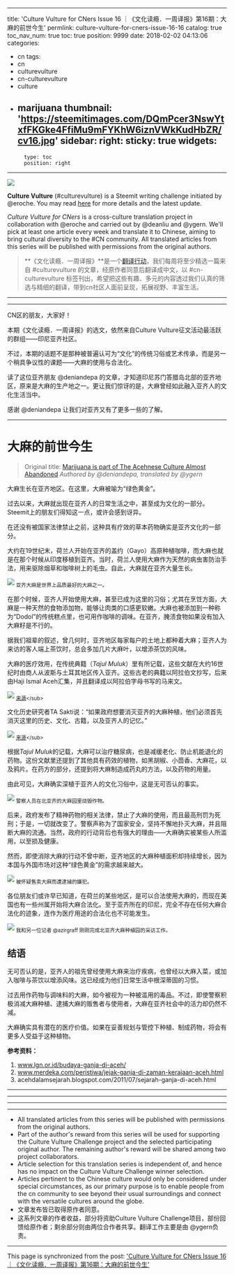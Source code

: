 
---
title: 'Culture Vulture for CNers Issue 16 ｜《文化读瘾．一周译报》第16期：大麻的前世今生'
permlink: culture-vulture-for-cners-issue-16-16
catalog: true
toc_nav_num: true
toc: true
position: 9999
date: 2018-02-02 04:13:06
categories:
- cn
tags:
- cn
- culturevulture
- cn-culturevulture
- culture
- marijuana
thumbnail: 'https://steemitimages.com/DQmPcer3NswYtxfFKGke4FfiMu9mFYKhW6iznVWkKudHbZR/cv16.jpg'
sidebar:
    right:
        sticky: true
widgets:
    -
        type: toc
        position: right
---


![](https://steemitimages.com/DQmPcer3NswYtxfFKGke4FfiMu9mFYKhW6iznVWkKudHbZR/cv16.jpg)

**Culture Vulture** (#culturevulture) is a Steemit writing challenge initiated by @eroche. You may read [here](https://steemit.com/culturevulture/@eroche/culture-vulture-january-challenge) for more details and the latest update.

*Culture Vulture for CNers* is a cross-culture translation project in collaboration with @eroche and carried out by @deanliu and @ygern. We'll pick at least one article every week and translate it to Chinese, aiming to bring cultural diversity to the #CN community. All translated articles from this series will be published with permissions from the original authors.

> **《文化读瘾．一周译报》**是一个[翻译行动](https://steemit.com/cn-culturevulture/@deanliu/culture-vulture-for-cners-a-cn-translation-project-steemit)，我们每周将至少精选一篇来自 #culturevulture 的文章，经原作者同意后翻译成中文，以 #cn-culturevulture 标签刊出，希望把这些有趣、多元的内容透过我们认真的筛选与精细的翻译，带到cn社区人面前呈现，拓展视野、丰富生活。

---- 
---- 

CN区的朋友，大家好！

本期《文化读瘾．一周译报》的选文，依然来自Culture Vulture征文活动最活跃的群组——印尼亚齐社区。

不过，本期的话题不是那种被普遍认可为“文化”的传统习俗或艺术传承，而是另一个稍具争议性的课题——大麻的使用与合法化。

读了这位亚齐朋友 @deniandepa 的文章，才知道印尼苏门答腊岛北部的亚齐地区，原来是大麻的生产地之一。更让我们惊讶的是，大麻曾经如此融入亚齐人的文化生活当中。

感谢 @deniandepa 让我们对亚齐又有了更多一些的了解。

---- 

# 大麻的前世今生

> Original title: [Marijuana is part of The Acehnese Culture Almost Abandoned](https://steemit.com/indonesia/@deniandepa/marijuana-is-part-of-the-acehnese-culture-almost-abandoned)
> *Authored by @deniandepa, translated by @ygern*

大麻生长在亚齐地区。在这里，大麻被喻为“绿色黄金”。

过去以来，大麻就出现在亚齐人的日常生活之中，甚至成为文化的一部分。Steemit上的朋友们得知这一点，或许会感到讶异。

在还没有被国家法律禁止之前，这种具有疗效的草本药物确实是亚齐文化的一部分。

大约在19世纪末，荷兰人开始在亚齐的盖约（Gayo）高原种植咖啡，而大麻也就是在那个时候从印度移植到亚齐。当时，荷兰人使用大麻作为天然的病虫害防治手法，用来驱除烟草和咖啡树上的毛虫。自此，大麻就在亚齐大量生长。

![](https://steemitimages.com/DQmUhiuCDL5DdjDs7XxmUwExgD9twaKb3eiYBMnHBg5LARW/POLRES%20LHOKSEUMAWE%20MUSNAHKAN%204%20HEKTAR%20LADANG%20GANJA.wmv_snapshot_00.25_[2018.01.25_22.58.17].jpg)
<sub>亚齐大麻是世界上品质最好的大麻之一。</sub>

在那个时候，亚齐人开始使用大麻，甚至已成为这里的习俗；尤其在烹饪方面，大麻是一种天然的食物添加物，能够让肉类的口感更软嫩。大麻也被添加到一种称为“Dodol”的传统糕点里，也可用作咖啡的调味。在亚齐，腌渍食物如果没有加入大麻籽是不行的。

据我们祖辈的叙述，曾几何时，亚齐地区每家每户的土地上都种着大麻；亚齐人为来访的客人端上茶饮时，总会多加几片大麻叶，以增添茶饮的风味。

大麻的医疗效用，在传统典籍（*Tajul Muluk*）里有所记载，这些文献在大约16世纪时由商人从波斯与土耳其地区传入亚齐。这些古老的典籍以阿拉伯文抄写，后来由Haji Ismal Aceh汇集，并且翻译成以阿拉伯字母书写的马来文。

![](https://steemitimages.com/0x0/https://steemitimages.com/DQmfRtTbEvHtghhtbDgoB1DFwyUPWeJVXQpaUJHbycn8zwD/tajul-muluk.jpg)
<sub>[来源](https://www.google.co.id/search?q=tajul+muluk+ganja&newwindow=1&tbm=isch&source=iu&ictx=1&fir=7uI59YU-6se57M%253A%252CFu7osAy_lT9m3M%252C_&usg=__28E2AVNXQ7gjHXPskf9tQTxi0U0%3D&sa=X&ved=0ahUKEwjtl5fts_PYAhUNUI8KHeXWCgEQ9QEINTAD#imgrc=udj5Q_Ag7v1fRM:)</sub>

文化历史研究者TA Sakti说：“如果政府想要消灭亚齐的大麻种植，他们必须首先消灭这里的历史、文化、古籍，以及亚齐人的记忆。”

![](https://steemitimages.com/DQmbo31RmJdWtznUZtFU4MJ2uWW1pcJm5xZjmyZ5ZLEpfyW/ta-sakti.jpg)
<sub>[来源](https://www.google.co.id/search?q=tajul+muluk+ganja&newwindow=1&tbm=isch&source=iu&ictx=1&fir=7uI59YU-6se57M%253A%252CFu7osAy_lT9m3M%252C_&usg=__28E2AVNXQ7gjHXPskf9tQTxi0U0%3D&sa=X&ved=0ahUKEwjtl5fts_PYAhUNUI8KHeXWCgEQ9QEINTAD#imgrc=7uI59YU-6se57M:)</sub>

根据*Tajul Muluk*的记载，大麻可以治疗糖尿病，也是减缓老化、防止机能退化的药物。这份文献里还提到了其他具有药效的植物，如黑胡椒、小茴香、大麻花，以及鸦片。在药方的部分，还提到将大麻制造成药丸的方法，以及药物的用量。

由此可见，大麻确实深植于亚齐人的文化习俗中，这是无可否认的事实。

![](https://steemitimages.com/0x0/https://steemitimages.com/DQmTnJZxGdr5FZ68ZPC2nNKoG4rNrMMBur2p1Andzptkp6P/MVI_7821.MOV_snapshot_00.02_[2018.01.25_22.51.57].jpg)
<sub>警察人员在北亚齐的大麻园里烧毁作物。</sub>

后来，政府发布了精神药物的相关法律，禁止了大麻的使用，而且最高刑罚为死刑；于是，一切就改变了。警察声称为了国家安全，坚持不懈地扑灭大麻，并且阻断大麻的流通。当然，政府的行动背后也有强大的理由——大麻确实被某些人所滥用，以至损及健康。

然而，即使消除大麻的行动不曾中断，亚齐地区的大麻种植面积却持续增长，因为本国与外国市场对这种“绿色黄金”的需求越来越大。

![](https://steemitimages.com/DQmd7DrMQaxRRysfZ5tpX2NUeJuVUrMvginriFiNdM72Gvq/ganja2.wmv_snapshot_00.21_[2018.01.25_22.43.38].jpg)
<sub>被怀疑售卖大麻而遭逮捕的嫌犯。</sub>

各位朋友们或许早已知道，在荷兰的某些地区，是可以合法使用大麻的，而现在美国也有一些州属开始将大麻合法化。至于亚齐所在的印尼，完全不存在任何大麻合法化的迹象，连作为医疗用途的合法化也不可能发生。

![](https://steemitimages.com/0x0/https://steemitimages.com/DQmW73AY8vzJiFiqV7pB59mumJSTjFJ95zt7yMZcL1No4oh/JURNALIS%20LAGI%20MAKAN.jpg)
<sub>我和另一位记者 @azirgraff 刚刚完成北亚齐大麻种植园的采访工作。</sub>

## 结语

无可否认的是，亚齐人的祖先曾经使用大麻来治疗疾病，也曾经以大麻入菜，或加入咖啡与茶饮以增添风味。这已经成为他们日常生活中根深蒂固的习惯。

过去用作药物与调味料的大麻，如今被视为一种被滥用的毒品。不过，即使警察积极消减大麻种植、逮捕大麻的贩售者与使用者，大麻在亚齐社会中的活力却仍然不减。

大麻确实具有潜在的医疗价值。如果在妥善规划与管控下种植、制成药物，将会有更多人受益于这种植物。

**参考资料：**
1. www.lgn.or.id/budaya-ganja-di-aceh/
2. www.merdeka.com/peristiwa/jejak-ganja-di-zaman-kerajaan-aceh.html
3. acehdalamsejarah.blogspot.com/2011/07/sejarah-ganja-di-aceh.html

---- 
---- 
---- 
---- 

- All translated articles from this series will be published with permissions from the original authors.
- Part of the author's reward from this series will be used for supporting the Culture Vulture Challenge project and the selected participating original author. The remaining author's reward will be shared among two project collaborators.
- Article selection for this translation series is independent of, and hence has no impact on the Culture Vulture Challenge winner selection.
- Articles pertinent to the Chinese culture would only be considered under special circumstances, as our primary purpose is to enable people from the cn community to see beyond their usual surroundings and connect with the versatile cultures around the globe.
- 文章发布皆已取得原作者同意。
- 这系列文章的作者收益，部分将资助Culture Vulture Challenge项目，部份回馈给原作者；剩余部分则由两位合作者共享。翻译工作主要是由 @ygern负责。

- - -

This page is synchronized from the post: ['Culture Vulture for CNers Issue 16 ｜《文化读瘾．一周译报》第16期：大麻的前世今生'](https://steemit.com/@deanliu/culture-vulture-for-cners-issue-16-16)
